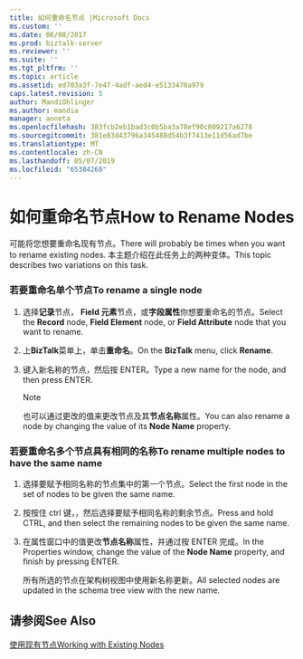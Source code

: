 ```yaml
---
title: 如何重命名节点 |Microsoft Docs
ms.custom: ''
ms.date: 06/08/2017
ms.prod: biztalk-server
ms.reviewer: ''
ms.suite: ''
ms.tgt_pltfrm: ''
ms.topic: article
ms.assetid: ed703a3f-7e47-4adf-aed4-e5133470a979
caps.latest.revision: 5
author: MandiOhlinger
ms.author: mandia
manager: anneta
ms.openlocfilehash: 383fcb2eb1bad3c0b5ba3a78ef90c809217a6278
ms.sourcegitcommit: 381e83d43796a345488d54b3f7413e11d56ad7be
ms.translationtype: MT
ms.contentlocale: zh-CN
ms.lasthandoff: 05/07/2019
ms.locfileid: "65384268"
---
```

# <a name="how-to-rename-nodes"></a><span data-ttu-id="a683b-102">如何重命名节点</span><span class="sxs-lookup"><span data-stu-id="a683b-102">How to Rename Nodes</span></span>
<span data-ttu-id="a683b-103">可能将您想要重命名现有节点。</span><span class="sxs-lookup"><span data-stu-id="a683b-103">There will probably be times when you want to rename existing nodes.</span></span> <span data-ttu-id="a683b-104">本主题介绍在此任务上的两种变体。</span><span class="sxs-lookup"><span data-stu-id="a683b-104">This topic describes two variations on this task.</span></span>  
  
### <a name="to-rename-a-single-node"></a><span data-ttu-id="a683b-105">若要重命名单个节点</span><span class="sxs-lookup"><span data-stu-id="a683b-105">To rename a single node</span></span>  
  
1.  <span data-ttu-id="a683b-106">选择**记录**节点， **Field 元素**节点，或**字段属性**你想要重命名的节点。</span><span class="sxs-lookup"><span data-stu-id="a683b-106">Select the **Record** node, **Field Element** node, or **Field Attribute** node that you want to rename.</span></span>  
  
2.  <span data-ttu-id="a683b-107">上**BizTalk**菜单上，单击**重命名**。</span><span class="sxs-lookup"><span data-stu-id="a683b-107">On the **BizTalk** menu, click **Rename**.</span></span>  
  
3.  <span data-ttu-id="a683b-108">键入新名称的节点，然后按 ENTER。</span><span class="sxs-lookup"><span data-stu-id="a683b-108">Type a new name for the node, and then press ENTER.</span></span>  
  
    > [!NOTE]
    >  <span data-ttu-id="a683b-109">也可以通过更改的值来更改节点及其**节点名称**属性。</span><span class="sxs-lookup"><span data-stu-id="a683b-109">You can also rename a node by changing the value of its **Node Name** property.</span></span>  
  
### <a name="to-rename-multiple-nodes-to-have-the-same-name"></a><span data-ttu-id="a683b-110">若要重命名多个节点具有相同的名称</span><span class="sxs-lookup"><span data-stu-id="a683b-110">To rename multiple nodes to have the same name</span></span>  
  
1.  <span data-ttu-id="a683b-111">选择要赋予相同名称的节点集中的第一个节点。</span><span class="sxs-lookup"><span data-stu-id="a683b-111">Select the first node in the set of nodes to be given the same name.</span></span>  
  
2.  <span data-ttu-id="a683b-112">按按住 ctrl 键，，然后选择要赋予相同名称的剩余节点。</span><span class="sxs-lookup"><span data-stu-id="a683b-112">Press and hold CTRL, and then select the remaining nodes to be given the same name.</span></span>  
  
3.  <span data-ttu-id="a683b-113">在属性窗口中的值更改**节点名称**属性，并通过按 ENTER 完成。</span><span class="sxs-lookup"><span data-stu-id="a683b-113">In the Properties window, change the value of the **Node Name** property, and finish by pressing ENTER.</span></span>  
  
     <span data-ttu-id="a683b-114">所有所选的节点在架构树视图中使用新名称更新。</span><span class="sxs-lookup"><span data-stu-id="a683b-114">All selected nodes are updated in the schema tree view with the new name.</span></span>  
  
## <a name="see-also"></a><span data-ttu-id="a683b-115">请参阅</span><span class="sxs-lookup"><span data-stu-id="a683b-115">See Also</span></span>  
 [<span data-ttu-id="a683b-116">使用现有节点</span><span class="sxs-lookup"><span data-stu-id="a683b-116">Working with Existing Nodes</span></span>](../core/working-with-existing-nodes.md)